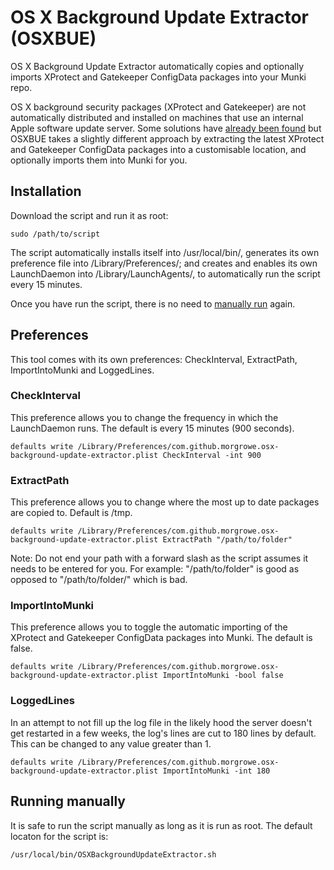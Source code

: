 # OS X Background Update Extractor (OSXBUE)

OS X Background Update Extractor automatically copies and optionally imports XProtect and Gatekeeper ConfigData packages into your Munki repo.

OS X background security packages (XProtect and Gatekeeper) are not automatically distributed and installed on machines that use an internal Apple software update server. Some solutions have [already been found](https://managingosx.wordpress.com/2015/01/30/gatekeeper-configuration-data-and-xprotectplistconfigdata-and-munki-and-reposado-oh-my/) but OSXBUE takes a slightly different approach by extracting the latest XProtect and Gatekeeper ConfigData packages into a customisable location, and optionally imports them into Munki for you.

## Installation

Download the script and run it as root:

```
sudo /path/to/script
```

The script automatically installs itself into /usr/local/bin/, generates its own preference file into /Library/Preferences/; and creates and enables its own LaunchDaemon into /Library/LaunchAgents/, to automatically run the script every 15 minutes.

Once you have run the script, there is no need to [manually run](#running-manually) again.

## Preferences

This tool comes with its own preferences: CheckInterval, ExtractPath, ImportIntoMunki and LoggedLines.

### CheckInterval

This preference allows you to change the frequency in which the LaunchDaemon runs. The default is every 15 minutes (900 seconds).

```
defaults write /Library/Preferences/com.github.morgrowe.osx-background-update-extractor.plist CheckInterval -int 900
```

### ExtractPath

This preference allows you to change where the most up to date packages are copied to. Default is /tmp.

```
defaults write /Library/Preferences/com.github.morgrowe.osx-background-update-extractor.plist ExtractPath "/path/to/folder"
```

Note: Do not end your path with a forward slash as the script assumes it needs to be entered for you. For example: "/path/to/folder" is good as opposed to "/path/to/folder/" which is bad.

### ImportIntoMunki

This preference allows you to toggle the automatic importing of the XProtect and Gatekeeper ConfigData packages into Munki. The default is false.

```
defaults write /Library/Preferences/com.github.morgrowe.osx-background-update-extractor.plist ImportIntoMunki -bool false
```

### LoggedLines

In an attempt to not fill up the log file in the likely hood the server doesn't get restarted in a few weeks, the log's lines are cut to 180 lines by default. This can be changed to any value greater than 1.

```
defaults write /Library/Preferences/com.github.morgrowe.osx-background-update-extractor.plist ImportIntoMunki -int 180
```

## Running manually

It is safe to run the script manually as long as it is run as root. The default locaton for the script is:

```
/usr/local/bin/OSXBackgroundUpdateExtractor.sh
```